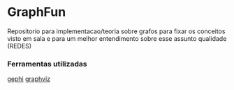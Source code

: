 # GraphFun
Repositorio para implementacao/teoria sobre grafos para fixar os conceitos visto em sala e para um melhor entendimento sobre esse assunto qualidade (REDES)

### Ferramentas utilizadas
[gephi](https://gephi.org/)
[graphviz](http://www.graphviz.org/)

